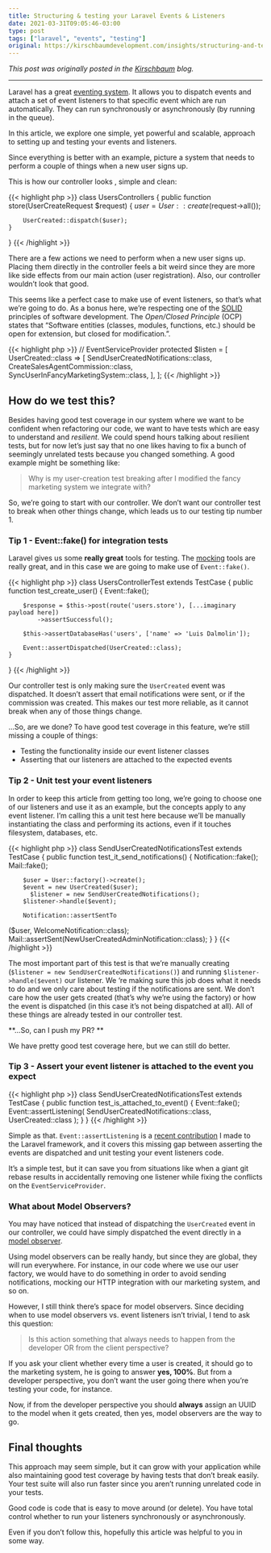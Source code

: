 ```yaml
---
title: Structuring & testing your Laravel Events & Listeners
date: 2021-03-31T09:05:46-03:00
type: post
tags: ["laravel", "events", "testing"]
original: https://kirschbaumdevelopment.com/insights/structuring-and-testing-your-laravel-events-and-listeners
---
```


*This post was originally posted in the [Kirschbaum](https://kirschbaumdevelopment.com/insights/structuring-and-testing-your-laravel-events-and-listeners) blog.*

---

Laravel has a great  [eventing system](https://laravel.com/docs/8.x/events#introduction). It allows you to dispatch events and attach a set of event listeners to that specific event which are run automatically. They can run synchronously or asynchronously (by running in the queue).

In this article, we explore one simple, yet powerful and scalable, approach to setting up and testing your events and listeners.

Since everything is better with an example, picture a system that needs to perform a couple of things when a new user signs up.

This is how our controller looks , simple and clean:

{{< highlight php >}}
class UsersControllers
{
    public function store(UserCreateRequest $request)
    {
        $user = User::create($request->all());
        
        UserCreated::dispatch($user);
    }
}
{{< /highlight >}}

There are a few actions we need to perform when a new user signs up. Placing them directly in the controller feels a bit weird since they are more like side effects from our main action (user registration). Also, our controller wouldn’t look that good. 

This seems like a perfect case to make use of event listeners, so that’s what we’re going to do. As a bonus here, we’re respecting one of the [SOLID](https://en.wikipedia.org/wiki/SOLID) principles of software development. The *Open/Closed Principle* (OCP) states that “Software entities (classes, modules, functions, etc.) should be open for extension, but closed for modification.”.

{{< highlight php >}}
// EventServiceProvider
protected $listen = [
    UserCreated::class => [
        SendUserCreatedNotifications::class,
        CreateSalesAgentCommission::class,
        SyncUserInFancyMarketingSystem::class,
    ],
];
{{< /highlight >}}

## How do we test this?

Besides having good test coverage in our system where we want to be confident when refactoring our code, we want to have tests which are easy to understand and *resilient*. We could spend hours talking about resilient tests, but for now let’s just say that no one likes having to fix a bunch of seemingly unrelated tests because you changed something. A good example might be something like: 

> Why is my user-creation test breaking after I modified the fancy marketing system we integrate with?

So, we’re going to start with our controller. We don’t want our controller test to break when other things change, which leads us to our testing tip number 1.

### Tip 1 - Event::fake() for integration tests

Laravel gives us some **really great** tools for testing. The [mocking](https://laravel.com/docs/8.x/mocking) tools are really great, and in this case we are going to make use of `Event::fake()`.

{{< highlight php >}}
class UsersControllerTest extends TestCase
{
    public function test_create_user()
    {
        Event::fake();

        $response = $this->post(route('users.store'), [...imaginary payload here])
            ->assertSuccessful();

        $this->assertDatabaseHas('users', ['name' => 'Luis Dalmolin']);

        Event::assertDispatched(UserCreated::class);
    }
}
{{< /highlight >}}

Our controller test is only making sure the `UserCreated` event was dispatched. It doesn’t assert that email notifications were sent, or if the commission was created. This makes our test more reliable, as it cannot break when any of those things change.

…So, are we done? To have good test coverage in this feature, we’re still missing a couple of things:

* Testing the functionality inside our event listener classes
* Asserting that our listeners are attached to the expected events

### Tip 2 - Unit test your event listeners

In order to keep this article from getting too long, we’re going to choose one of our listeners and use it as an example, but the concepts apply to any event listener. I’m calling this a unit test here because we’ll be manually instantiating the class and performing its actions, even if it touches filesystem, databases, etc. 

{{< highlight php >}}
class SendUserCreatedNotificationsTest extends TestCase
{
    public function test_it_send_notifications()
    {
        Notification::fake();
        Mail::fake();

        $user = User::factory()->create();
        $event = new UserCreated($user);
		  $listener = new SendUserCreatedNotifications();
        $listener->handle($event);

        Notification::assertSentTo
($user, WelcomeNotification::class);
        Mail::assertSent(NewUserCreatedAdminNotification::class);
    }
}
{{< /highlight >}}

The most important part of this test is that we’re manually creating (`$listener = new SendUserCreatedNotifications()`) and running `$listener->handle($event)` our listener. We ‘re making sure this job does what it needs to do and  we only care about testing if the notifications are sent. We don’t care how the user gets created (that’s why we’re using the factory) or how the event is dispatched (in this case it’s not being dispatched at all). All of these things are already tested in our controller test.

**…So, can I push my PR? **

We have pretty good test coverage here, but we can still do better.

### Tip 3 - Assert your event listener is attached to the event you expect

{{< highlight php >}}
class SendUserCreatedNotificationsTest extends TestCase
{
    public function test_is_attached_to_event()
    {
        Event::fake();
        Event::assertListening(
            SendUserCreatedNotifications::class,
            UserCreated::class
        );
    }
}
{{< /highlight >}}

Simple as that. `Event::assertListening` is a [recent contribution](https://github.com/laravel/framework/pull/36690) I made to the Laravel framework, and it covers this missing gap between asserting the events are dispatched and unit testing your event listeners code.

It’s a simple test, but it can save you from situations like when a giant git rebase results in accidentally removing one listener while fixing the conflicts on the `EventServiceProvider`.

### What about Model Observers?

You may have noticed that instead of dispatching the `UserCreated` event in our controller, we could have simply dispatched the event directly in a [model observer](https://laravel.com/docs/8.x/eloquent#observers). 

Using model observers can be really handy, but since they are global, they will run everywhere. For instance, in our code where we use our user factory, we would have to do something in order to avoid sending notifications, mocking our HTTP integration with our marketing system, and so on.

However, I still think there’s space for model observers. Since deciding when to use model observers vs. event listeners isn’t trivial, I tend to ask this question:

> Is this action something that always needs to happen from the developer OR from the client perspective?

If you ask your client whether every time a user is created, it should go to the marketing system, he is going to answer **yes, 100%**. But from a developer perspective, you don’t want the user going there when you’re testing your code, for instance.

Now, if from the developer perspective you should **always** assign an UUID to the model when it gets created, then yes, model observers are the way to go.

## Final thoughts

This approach may seem simple, but it can grow with your application while also maintaining good test coverage by having tests that don’t break easily. Your test suite will also run faster since you aren’t running unrelated code in your tests.

Good code is code that is easy to move around (or delete). You have total control whether to run your listeners synchronously or asynchronously.

Even if you don’t follow this, hopefully this article was helpful to you in some way.
